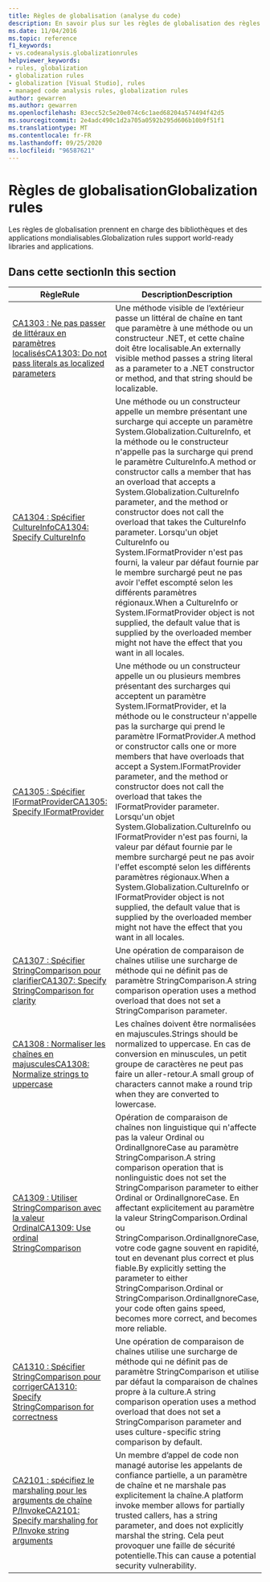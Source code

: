```yaml
---
title: Règles de globalisation (analyse du code)
description: En savoir plus sur les règles de globalisation des règles d’analyse du code
ms.date: 11/04/2016
ms.topic: reference
f1_keywords:
- vs.codeanalysis.globalizationrules
helpviewer_keywords:
- rules, globalization
- globalization rules
- globalization [Visual Studio], rules
- managed code analysis rules, globalization rules
author: gewarren
ms.author: gewarren
ms.openlocfilehash: 83ecc52c5e20e074c6c1aed68204a574494f42d5
ms.sourcegitcommit: 2e4adc490c1d2a705a0592b295d606b10b9f51f1
ms.translationtype: MT
ms.contentlocale: fr-FR
ms.lasthandoff: 09/25/2020
ms.locfileid: "96587621"
---
```

# <a name="globalization-rules"></a><span data-ttu-id="0bb09-103">Règles de globalisation</span><span class="sxs-lookup"><span data-stu-id="0bb09-103">Globalization rules</span></span>

<span data-ttu-id="0bb09-104">Les règles de globalisation prennent en charge des bibliothèques et des applications mondialisables.</span><span class="sxs-lookup"><span data-stu-id="0bb09-104">Globalization rules support world-ready libraries and applications.</span></span>

## <a name="in-this-section"></a><span data-ttu-id="0bb09-105">Dans cette section</span><span class="sxs-lookup"><span data-stu-id="0bb09-105">In this section</span></span>

|<span data-ttu-id="0bb09-106">Règle</span><span class="sxs-lookup"><span data-stu-id="0bb09-106">Rule</span></span>|<span data-ttu-id="0bb09-107">Description</span><span class="sxs-lookup"><span data-stu-id="0bb09-107">Description</span></span>|
|----------|-----------------|
|[<span data-ttu-id="0bb09-108">CA1303 : Ne pas passer de littéraux en paramètres localisés</span><span class="sxs-lookup"><span data-stu-id="0bb09-108">CA1303: Do not pass literals as localized parameters</span></span>](ca1303.md)|<span data-ttu-id="0bb09-109">Une méthode visible de l’extérieur passe un littéral de chaîne en tant que paramètre à une méthode ou un constructeur .NET, et cette chaîne doit être localisable.</span><span class="sxs-lookup"><span data-stu-id="0bb09-109">An externally visible method passes a string literal as a parameter to a .NET constructor or method, and that string should be localizable.</span></span>|
|[<span data-ttu-id="0bb09-110">CA1304 : Spécifier CultureInfo</span><span class="sxs-lookup"><span data-stu-id="0bb09-110">CA1304: Specify CultureInfo</span></span>](ca1304.md)|<span data-ttu-id="0bb09-111">Une méthode ou un constructeur appelle un membre présentant une surcharge qui accepte un paramètre System.Globalization.CultureInfo, et la méthode ou le constructeur n'appelle pas la surcharge qui prend le paramètre CultureInfo.</span><span class="sxs-lookup"><span data-stu-id="0bb09-111">A method or constructor calls a member that has an overload that accepts a System.Globalization.CultureInfo parameter, and the method or constructor does not call the overload that takes the CultureInfo parameter.</span></span> <span data-ttu-id="0bb09-112">Lorsqu'un objet CultureInfo ou System.IFormatProvider n'est pas fourni, la valeur par défaut fournie par le membre surchargé peut ne pas avoir l'effet escompté selon les différents paramètres régionaux.</span><span class="sxs-lookup"><span data-stu-id="0bb09-112">When a CultureInfo or System.IFormatProvider object is not supplied, the default value that is supplied by the overloaded member might not have the effect that you want in all locales.</span></span>|
|[<span data-ttu-id="0bb09-113">CA1305 : Spécifier IFormatProvider</span><span class="sxs-lookup"><span data-stu-id="0bb09-113">CA1305: Specify IFormatProvider</span></span>](ca1305.md)|<span data-ttu-id="0bb09-114">Une méthode ou un constructeur appelle un ou plusieurs membres présentant des surcharges qui acceptent un paramètre System.IFormatProvider, et la méthode ou le constructeur n'appelle pas la surcharge qui prend le paramètre IFormatProvider.</span><span class="sxs-lookup"><span data-stu-id="0bb09-114">A method or constructor calls one or more members that have overloads that accept a System.IFormatProvider parameter, and the method or constructor does not call the overload that takes the IFormatProvider parameter.</span></span> <span data-ttu-id="0bb09-115">Lorsqu'un objet System.Globalization.CultureInfo ou IFormatProvider n'est pas fourni, la valeur par défaut fournie par le membre surchargé peut ne pas avoir l'effet escompté selon les différents paramètres régionaux.</span><span class="sxs-lookup"><span data-stu-id="0bb09-115">When a System.Globalization.CultureInfo or IFormatProvider object is not supplied, the default value that is supplied by the overloaded member might not have the effect that you want in all locales.</span></span>|
|[<span data-ttu-id="0bb09-116">CA1307 : Spécifier StringComparison pour clarifier</span><span class="sxs-lookup"><span data-stu-id="0bb09-116">CA1307: Specify StringComparison for clarity</span></span>](ca1307.md)|<span data-ttu-id="0bb09-117">Une opération de comparaison de chaînes utilise une surcharge de méthode qui ne définit pas de paramètre StringComparison.</span><span class="sxs-lookup"><span data-stu-id="0bb09-117">A string comparison operation uses a method overload that does not set a StringComparison parameter.</span></span>|
|[<span data-ttu-id="0bb09-118">CA1308 : Normaliser les chaînes en majuscules</span><span class="sxs-lookup"><span data-stu-id="0bb09-118">CA1308: Normalize strings to uppercase</span></span>](ca1308.md)|<span data-ttu-id="0bb09-119">Les chaînes doivent être normalisées en majuscules.</span><span class="sxs-lookup"><span data-stu-id="0bb09-119">Strings should be normalized to uppercase.</span></span> <span data-ttu-id="0bb09-120">En cas de conversion en minuscules, un petit groupe de caractères ne peut pas faire un aller-retour.</span><span class="sxs-lookup"><span data-stu-id="0bb09-120">A small group of characters cannot make a round trip when they are converted to lowercase.</span></span>|
|[<span data-ttu-id="0bb09-121">CA1309 : Utiliser StringComparison avec la valeur Ordinal</span><span class="sxs-lookup"><span data-stu-id="0bb09-121">CA1309: Use ordinal StringComparison</span></span>](ca1309.md)|<span data-ttu-id="0bb09-122">Opération de comparaison de chaînes non linguistique qui n'affecte pas la valeur Ordinal ou OrdinalIgnoreCase au paramètre StringComparison.</span><span class="sxs-lookup"><span data-stu-id="0bb09-122">A string comparison operation that is nonlinguistic does not set the StringComparison parameter to either Ordinal or OrdinalIgnoreCase.</span></span> <span data-ttu-id="0bb09-123">En affectant explicitement au paramètre la valeur StringComparison.Ordinal ou StringComparison.OrdinalIgnoreCase, votre code gagne souvent en rapidité, tout en devenant plus correct et plus fiable.</span><span class="sxs-lookup"><span data-stu-id="0bb09-123">By explicitly setting the parameter to either StringComparison.Ordinal or StringComparison.OrdinalIgnoreCase, your code often gains speed, becomes more correct, and becomes more reliable.</span></span>|
|[<span data-ttu-id="0bb09-124">CA1310 : Spécifier StringComparison pour corriger</span><span class="sxs-lookup"><span data-stu-id="0bb09-124">CA1310: Specify StringComparison for correctness</span></span>](ca1310.md)|<span data-ttu-id="0bb09-125">Une opération de comparaison de chaînes utilise une surcharge de méthode qui ne définit pas de paramètre StringComparison et utilise par défaut la comparaison de chaînes propre à la culture.</span><span class="sxs-lookup"><span data-stu-id="0bb09-125">A string comparison operation uses a method overload that does not set a StringComparison parameter and uses culture-specific string comparison by default.</span></span>|
|[<span data-ttu-id="0bb09-126">CA2101 : spécifiez le marshaling pour les arguments de chaîne P/Invoke</span><span class="sxs-lookup"><span data-stu-id="0bb09-126">CA2101: Specify marshaling for P/Invoke string arguments</span></span>](ca2101.md)|<span data-ttu-id="0bb09-127">Un membre d’appel de code non managé autorise les appelants de confiance partielle, a un paramètre de chaîne et ne marshale pas explicitement la chaîne.</span><span class="sxs-lookup"><span data-stu-id="0bb09-127">A platform invoke member allows for partially trusted callers, has a string parameter, and does not explicitly marshal the string.</span></span> <span data-ttu-id="0bb09-128">Cela peut provoquer une faille de sécurité potentielle.</span><span class="sxs-lookup"><span data-stu-id="0bb09-128">This can cause a potential security vulnerability.</span></span>|
